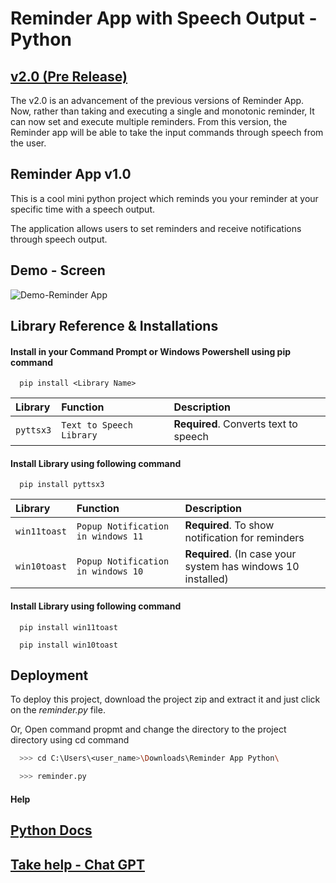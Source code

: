 
# Reminder App with Speech Output - Python

## <a href = 'https://github.com/bishalprasad321/Reminder-App-Python/releases/tag/2.0.0'> **v2.0 (Pre Release)** </a>

The v2.0 is an advancement of the previous versions of Reminder App. Now, rather than taking and executing a single and monotonic reminder, It can now set and execute multiple reminders. From this version, the Reminder app will be able to take the input commands through speech from the user.

## Reminder App v1.0

This is a cool mini python project which reminds you your reminder at your specific time with a speech output.

The application allows users to set reminders and receive notifications through speech output. 


## Demo - Screen
![Demo-Reminder App](https://user-images.githubusercontent.com/70791507/212602244-a1468595-7471-4cf6-960c-1fdff21f3b45.gif)

## Library Reference & Installations

#### Install in your Command Prompt or Windows Powershell using pip command

```http
  pip install <Library Name>
```

| Library | Function     | Description                |
| :-------- | :------- | :------------------------- |
| `pyttsx3` | `Text to Speech Library` | **Required**. Converts text to speech |

#### Install Library using following command

```http
  pip install pyttsx3
```

| Library | Function     | Description                       |
| :-------- | :------- | :-------------------------------- |
| `win11toast`      | `Popup Notification in windows 11` | **Required**. To show notification for reminders |
| `win10toast`      | `Popup Notification in windows 10` | **Required**. (In case your system has windows 10 installed) |

#### Install Library using following command

```http
  pip install win11toast

  pip install win10toast
```


## Deployment

To deploy this project, download the project zip and extract it and just click on the *reminder.py* file.

Or, Open command propmt and change the directory to the project directory using cd command

```bash
  >>> cd C:\Users\<user_name>\Downloads\Reminder App Python\

  >>> reminder.py
```

#### Help
## <a href = "https://docs.python.org/3/"> Python Docs <a> 
## <a href = "chat.openai.com"> Take help - Chat GPT <a> 


